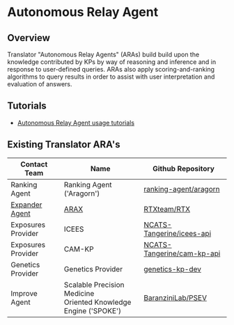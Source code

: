 # Autonomous Relay Agent

## Overview

Translator "Autonomous Relay Agents" (ARAs) build build upon the knowledge contributed by KPs by way of reasoning and inference and in response to user-defined queries. ARAs also apply scoring-and-ranking algorithms to query results in order to assist with user interpretation and evaluation of answers.

## Tutorials

* [Autonomous Relay Agent usage tutorials](../guide-for-developers/tutorials/index.md)

## Existing Translator ARA's

| Contact Team       | Name                                                               | Github Repository                                                           |
|--------------------|--------------------------------------------------------------------|-----------------------------------------------------------------------------|
| Ranking Agent      | Ranking Agent ('Aragorn')                                          | [ranking-agent/aragorn](https://github.com/ranking-agent/aragorn)           |
| [Expander Agent](../../teams/expander-agent)     | [ARAX](arax)                         | [RTXteam/RTX](https://github.com/RTXteam/RTX)                               |
| Exposures Provider | ICEES                                                              | [NCATS-Tangerine/icees-api](https://github.com/NCATS-Tangerine/icees-api)   |
| Exposures Provider | CAM-KP                                                             | [NCATS-Tangerine/cam-kp-api](https://github.com/NCATS-Tangerine/cam-kp-api) |
| Genetics Provider  | Genetics Provider                                                  | [genetics-kp-dev](https://github.com/broadinstitute/genetics-kp-dev)        |
| Improve Agent      | Scalable Precision Medicine<br>Oriented Knowledge Engine ('SPOKE') | [BaranziniLab/PSEV](https://github.com/BaranziniLab/PSEV)                   |
